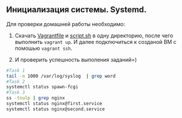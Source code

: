 ## Инициализация системы. Systemd.
Для проверки домашней работы необходимо:

1. Скачать [Vagrantfile](https://raw.githubusercontent.com/Sveryatelin/Home_work_OTUS_LP/refs/heads/main/Lesson9/Vagrantfile) и [script.sh](https://raw.githubusercontent.com/Sveryatelin/Home_work_OTUS_LP/refs/heads/main/Lesson9/script.sh) в одну директорию, после чего выполнить `vagrant up`. И далее подключиться к созданой ВМ с помошью `vagrant ssh`.

2. И проверить успешность выполения заданий=)
```bash
#Task 1
tail -n 1000 /var/log/syslog  | grep word
#Task 2
systemctl status spawn-fcgi
#Task 3
ss -tnulp | grep nginx
systemctl status nginx@first.service
systemctl status nginx@second.service
```
